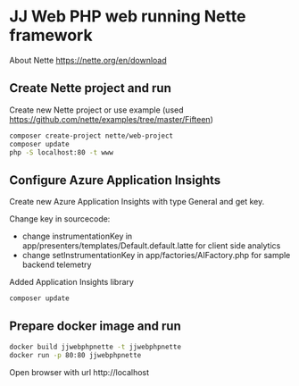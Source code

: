 # JJ Web PHP web running Nette framework

About Nette https://nette.org/en/download

## Create Nette project and run

Create new Nette project or use example (used https://github.com/nette/examples/tree/master/Fifteen)

```bash
composer create-project nette/web-project
composer update
php -S localhost:80 -t www
```

## Configure Azure Application Insights

Create new Azure Application Insights with type General and get key.

Change key in sourcecode:

- change instrumentationKey in app/presenters/templates/Default.default.latte for client side analytics
- change setInstrumentationKey in app/factories/AIFactory.php for sample backend telemetry

Added Application Insights library

```bash
composer update
```

## Prepare docker image and run

```bash
docker build jjwebphpnette -t jjwebphpnette
docker run -p 80:80 jjwebphpnette
```

Open browser with url http://localhost
